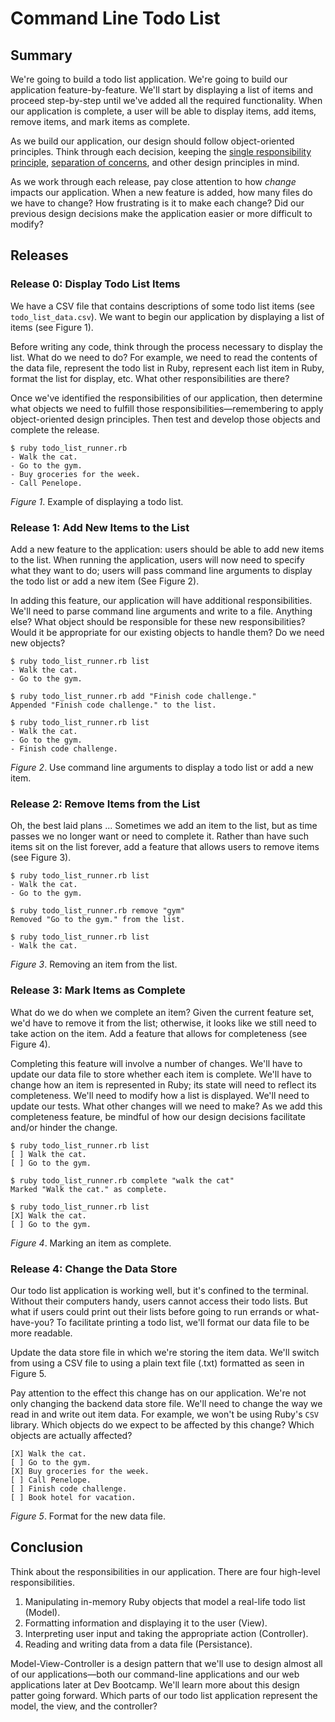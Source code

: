 # Command Line Todo List

## Summary
We're going to build a todo list application.  We're going to build our application feature-by-feature.  We'll start by displaying a list of items and proceed step-by-step until we've added all the required functionality. When our application is complete, a user will be able to display items, add items, remove items, and mark items as complete.

As we build our application, our design should follow object-oriented principles.  Think through each decision, keeping the [single responsibility principle][wikipedia srp], [separation of concerns][wikipedia soc], and other design principles in mind.

As we work through each release, pay close attention to how *change* impacts our application.  When a new feature is added, how many files do we have to change?  How frustrating is it to make each change?  Did our previous design decisions make the application easier or more difficult to modify?


## Releases
### Release 0: Display Todo List Items
We have a CSV file that contains descriptions of some todo list items (see `todo_list_data.csv`).  We want to begin our application by displaying a list of items (see Figure 1).

Before writing any code, think through the process necessary to display the list.  What do we need to do?  For example, we need to read the contents of the data file, represent the todo list in Ruby, represent each list item in Ruby, format the list for display, etc.  What other responsibilities are there?

Once we've identified the responsibilities of our application, then determine what objects we need to fulfill those responsibilities—remembering to apply object-oriented design principles.  Then test and develop those objects and complete the release.

```
$ ruby todo_list_runner.rb
- Walk the cat.
- Go to the gym.
- Buy groceries for the week.
- Call Penelope.
```
*Figure 1*.  Example of displaying a todo list.


### Release 1: Add New Items to the List
Add a new feature to the application:  users should be able to add new items to the list.  When running the application, users will now need to specify what they want to do; users will pass command line arguments to  display the todo list or add a new item (See Figure 2).

In adding this feature, our application will have additional responsibilities.  We'll need to parse command line arguments and write to a file.  Anything else?  What object should be responsible for these new responsibilities?  Would it be appropriate for our existing objects to handle them?  Do we need new objects?

```
$ ruby todo_list_runner.rb list
- Walk the cat.
- Go to the gym.

$ ruby todo_list_runner.rb add "Finish code challenge."
Appended "Finish code challenge." to the list.

$ ruby todo_list_runner.rb list
- Walk the cat.
- Go to the gym.
- Finish code challenge.
```
*Figure 2*.  Use command line arguments to display a todo list or add a new item.


### Release 2: Remove Items from the List
Oh, the best laid plans ... Sometimes we add an item to the list, but as time passes we no longer want or need to complete it.  Rather than have such items sit on the list forever, add a feature that allows users to remove items (see Figure 3).


```
$ ruby todo_list_runner.rb list
- Walk the cat.
- Go to the gym.

$ ruby todo_list_runner.rb remove "gym"
Removed "Go to the gym." from the list.

$ ruby todo_list_runner.rb list
- Walk the cat.
```
*Figure 3*.  Removing an item from the list.


### Release 3: Mark Items as Complete
What do we do when we complete an item?  Given the current feature set, we'd have to remove it from the list; otherwise, it looks like we still need to take action on the item.  Add a feature that allows for completeness (see Figure 4).

Completing this feature will involve a number of changes.  We'll have to update our data file to store whether each item is complete.  We'll have to change how an item is represented in Ruby; its state will need to reflect its completeness.  We'll need to modify how a list is displayed.  We'll need to update our tests.  What other changes will we need to make?  As we add this completeness feature, be mindful of how our design decisions facilitate and/or hinder the change.


```
$ ruby todo_list_runner.rb list
[ ] Walk the cat.
[ ] Go to the gym.

$ ruby todo_list_runner.rb complete "walk the cat"
Marked "Walk the cat." as complete.

$ ruby todo_list_runner.rb list
[X] Walk the cat.
[ ] Go to the gym.
```
*Figure 4*.  Marking an item as complete.


### Release 4: Change the Data Store
Our todo list application is working well, but it's confined to the terminal.  Without their computers handy, users cannot access their todo lists.  But what if users could print out their lists before going to run errands or what-have-you?  To facilitate printing a todo list, we'll format our data file to be more readable.

Update the data store file in which we're storing the item data.  We'll switch from using a CSV file to using a plain text file (.txt) formatted as seen in Figure 5.

Pay attention to the effect this change has on our application.  We're not only changing the backend data store file.  We'll need to change the way we read in and write out item data.  For example, we won't be using Ruby's `CSV` library.  Which objects do we expect to be affected by this change?  Which objects are actually affected?


```text
[X] Walk the cat.
[ ] Go to the gym.
[X] Buy groceries for the week.
[ ] Call Penelope.
[ ] Finish code challenge.
[ ] Book hotel for vacation.
```
*Figure 5*.  Format for the new data file.


## Conclusion
Think about the responsibilities in our application.  There are four high-level responsibilities.

1. Manipulating in-memory Ruby objects that model a real-life todo list (Model).
2. Formatting information and displaying it to the user (View).
3. Interpreting user input and taking the appropriate action (Controller).
4. Reading and writing data from a data file (Persistance).

Model-View-Controller is a design pattern that we'll use to design almost all of our applications—both our command-line applications and our web applications later at Dev Bootcamp.  We'll learn more about this design patter going forward.  Which parts of our todo list application represent the model, the view, and the controller?



[wikipedia soc]: http://en.wikipedia.org/wiki/Separation_of_concerns
[wikipedia srp]: http://en.wikipedia.org/wiki/Single_responsibility_principle


